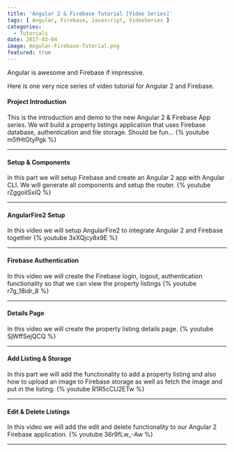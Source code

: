 ```yaml
---
title: 'Angular 2 & Firebase Tutorial [Video Series]'
tags: [ Angular, Firebase, Javascript, VideoSeries ]
categories:
  - Tutorials
date: 2017-03-04
image: Angular-Firebase-Tutorial.png
featured: true
---
```

Angular is awesome and Firebase if impressive.

Here is one very nice series of video tutorial for Angular 2 and Firebase.

#### Project Introduction
This is the introduction and demo to the new Angular 2 & Firebase App series. We will build a property listings application that uses Firebase database, authentication and file storage. Should be fun...
{% youtube m5fHtGtyPgk %}
<hr/>

#### Setup & Components
In this part we will setup Firebase and create an Angular 2 app with Angular CLI. We will generate all components and setup the router.
{% youtube rZggoiISxiQ %}
<hr/>

#### AngularFire2 Setup
In this video we will setup AngularFire2 to integrate Angular 2 and Firebase together
{% youtube 3xXQjcy8x9E %}
<hr/>

#### Firebase Authentication
In this video we will create the Firebase login, logout, authentication functionality so that we can view the property listings
{% youtube r7g_18idr_8 %}
<hr/>

#### Details Page
In this video we will create the property listing details page.
{% youtube SjWffSejQCQ %}
<hr/>

#### Add Listing & Storage
In this part we will add the functionality to add a property listing and also how to upload an image to Firebase storage as well as fetch the image and put in the listing.
{% youtube R1R5cCU2ETw %}
<hr/>

#### Edit & Delete Listings
In this video we will add the edit and delete functionality to our Angular 2 Firebase application.
{% youtube 36r9fLw_-Aw %}
<hr/>
